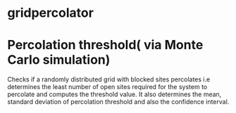 # gridpercolator

Percolation threshold( via Monte Carlo simulation)
=========================================================================

Checks if a randomly distributed grid with blocked sites percolates i.e determines the least number of open
  sites required for the system to percolate and computes the threshold value. It also determines the mean, standard deviation of percolation threshold and also the confidence interval.
